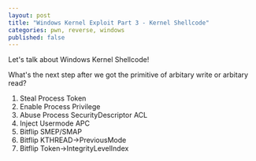 ```yaml
---
layout: post
title: "Windows Kernel Exploit Part 3 - Kernel Shellcode"
categories: pwn, reverse, windows
published: false
---
```


Let's talk about Windows Kernel Shellcode!

What's the next step after we got the primitive of arbitary write or arbitary read?
1. Steal Process Token
2. Enable Process Privilege
3. Abuse Process SecurityDescriptor ACL
4. Inject Usermode APC
5. Bitflip SMEP/SMAP
6. Bitflip KTHREAD->PreviousMode
7. Bitflip Token->IntegrityLevelIndex 
